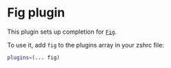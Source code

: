 # Fig plugin

This plugin sets up completion for [`Fig`](https://fig.io/).

To use it, add `fig` to the plugins array in your zshrc file:

```zsh
plugins=(... fig)
```
